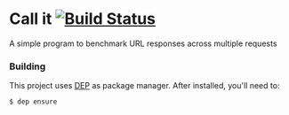 # Call it [![Build Status](https://travis-ci.org/pedrolopesme/call-it.svg?branch=master)](https://travis-ci.org/pedrolopesme/call-it)
A simple program to benchmark URL responses across multiple requests


### Building

This project uses [DEP](https://golang.github.io/dep/docs/installation.html)
as package manager. After installed, you'll need to:

```
$ dep ensure
```